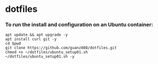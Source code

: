 # dotfiles

### To run the install and configuration on an Ubuntu container:
```
apt update && apt upgrade -y
apt install curl git -y
cd $pwd
git clone https://github.com/guanz808/dotfiles.git
chmod +x ~/dotfiles/ubuntu_setup01.sh
~/dotfiles/ubuntu_setup01.sh -y
```
